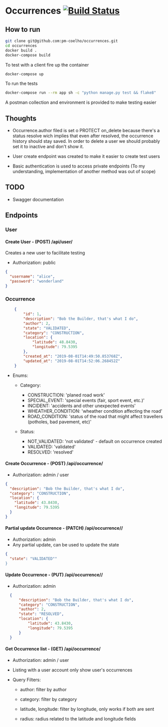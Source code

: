 # Occurrences [![Build Status](https://travis-ci.com/pm-coelho/occurrences.svg?branch=feature-dev)](https://travis-ci.com/pm-coelho/occurrences)

## How to run
```bash
git clone git@github.com:pm-coelho/occurrences.git
cd occurrences  
docker build .  
docker-compose build  
```

To test with a client fire up the container
```bash
docker-compose up
```

To run the tests
```bash
docker-compose run --rm app sh -c "python manage.py test && flake8"
```

A postman collection and environment is provided to make testing easier

## Thoughts

  * Occurrence.author filed is set o PROTECT on_delete because there's a status resolve wich implies that even after resolved, the occurrence history should stay saved. In order to delete a user we should probably set it to inactive and don't show it.

  * User create endpoint was created to make it easier to create test users
  
  * Basic authentication is used to access private endpoints (To my understanding, implementation  of another method was out of scope)
  
## TODO
  * Swagger documentation
  
## Endpoints
### User
#### Create User - (POST) /api/user/
Creates a new user to facilitate testing

  * Authorization: public
```json
{
  "username": "alice",
  "password": "wonderland"
}
```

### Occurrence
```json
    {
        "id": 1,
        "description": "Bob the Builder, that's what I do",
        "author": 2,
        "state": "VALIDATED",
        "category": "CONSTRUCTION",
        "location": {
            "latitude": 48.8430,
            "longitude": 79.5395
        },
        "created_at": "2019-08-01T14:49:50.853768Z",
        "updated_at": "2019-08-01T14:52:06.268452Z"
    }
```

  * Enums:
    * Category: 
      * CONSTRUCTION: 'planed road work'
      * SPECIAL_EVENT: 'special events (fair, sport event, etc.)'
      * INCIDENT: 'accidents and other unexpected events'
      * WHEATHER_CONDITION: 'wheather condition affecting the road'
      * ROAD_CONDITION: 'status of the road that might affect travellers (potholes, bad pavement, etc)'
    
    * Status:
      * NOT_VALIDATED: 'not validated' - default on occurrence created
      * VALIDATED: 'validated'
      * RESOLVED: 'resolved'

#### Create Occurrence - (POST) /api/occurrence/

  * Authorization: admin / user
```json
{
  "description": "Bob the Builder, that's what I do",
  "category": "CONSTRUCTION",
  "location": {
    "latitude": 43.8430,
    "longitude": 79.5395
  }
}
```

#### Partial update Occurrence - (PATCH) /api/occurrence/<id>/

  * Authorization: admin
  * Any partial update, can be used to update the state
```json
{
  "state": "VALIDATED""
}
```
  
#### Update Occurrence - (PUT) /api/occurrence/<id>/

  * Authorization: admin
  ```json
    {
        "description": "Bob the Builder, that's what I do",
        "category": "CONSTRUCTION",
        "author": 2,
        "state": "RESOLVED",
        "location": {
        	"latitude": 43.8430,
        	"longitude": 79.5395
        }
    }
  ```
  
#### Get Occurrence list - (GET) /api/occurrence/

  * Authorization: admin / user
  * Listing with a user account only show user's occurrences
  
  * Query Filters:
    * author: filter by author
    * category: filter by category

    * latitude, longitude: filter by longitude, only works if both are sent
    * radius: radius related to the latitude and longitude fields

